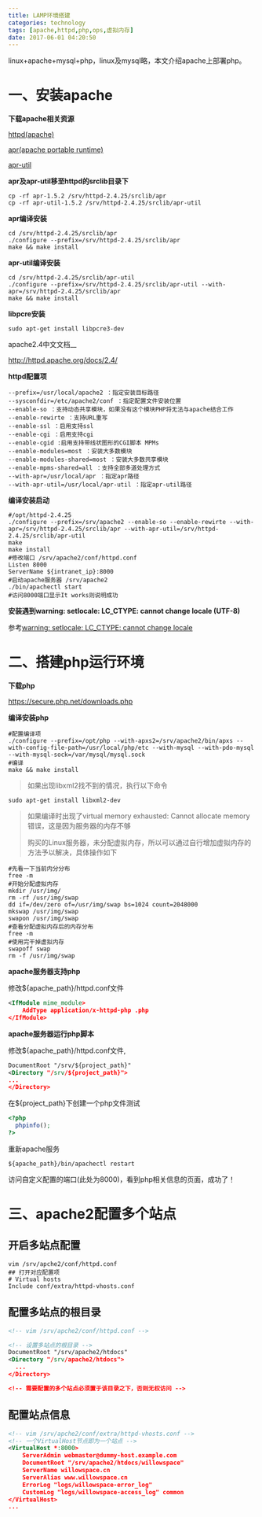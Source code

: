 ```yaml
---
title: LAMP环境搭建
categories: technology
tags: [apache,httpd,php,ops,虚拟内存]
date: 2017-06-01 04:20:50
---
```


linux+apache+mysql+php，linux及mysql略，本文介绍apache上部署php。

# 一、安装apache

__下载apache相关资源__

[httpd(apache)](http://httpd.apache.org/download.cgi)

[apr(apache portable runtime)](http://apr.apache.org/download.cgi)

[apr-util](http://archive.apache.org/dist/apr/apr-util-1.5.2.tar.gz)

__apr及apr-util移至httpd的srclib目录下__

```shell
cp -rf apr-1.5.2 /srv/httpd-2.4.25/srclib/apr
cp -rf apr-util-1.5.2 /srv/httpd-2.4.25/srclib/apr-util
```

__apr编译安装__

```shell
cd /srv/httpd-2.4.25/srclib/apr
./configure --prefix=/srv/httpd-2.4.25/srclib/apr
make && make install
```

__apr-util编译安装__

```shell
cd /srv/httpd-2.4.25/srclib/apr-util
./configure --prefix=/srv/httpd-2.4.25/srclib/apr-util --with-apr=/srv/httpd-2.4.25/srclib/apr
make && make install
```

__libpcre安装__

```shell
sudo apt-get install libpcre3-dev
```

apache2.4中文文档__

http://httpd.apache.org/docs/2.4/

__httpd配置项__

```shell
--prefix=/usr/local/apache2 ：指定安装目标路径
--sysconfdir=/etc/apache2/conf ：指定配置文件安装位置
--enable-so ：支持动态共享模块，如果没有这个模块PHP将无法与apache结合工作
--enable-rewirte ：支持URL重写
--enable-ssl ：启用支持ssl
--enable-cgi ：启用支持cgi
--enable-cgid :启用支持带线状图形的CGI脚本 MPMs
--enable-modules=most ：安装大多数模块
--enable-modules-shared=most ：安装大多数共享模块
--enable-mpms-shared=all ：支持全部多道处理方式
--with-apr=/usr/local/apr ：指定apr路径
--with-apr-util=/usr/local/apr-util ：指定apr-util路径
```

__编译安装启动__

```shell
#/opt/httpd-2.4.25
./configure --prefix=/srv/apache2 --enable-so --enable-rewirte --with-apr=/srv/httpd-2.4.25/srclib/apr --with-apr-util=/srv/httpd-2.4.25/srclib/apr-util
make
make install
#修改端口 /srv/apache2/conf/httpd.conf
Listen 8000
ServerName ${intranet_ip}:8000
#启动apache服务器 /srv/apache2
./bin/apachectl start
#访问8000端口显示It works则说明成功
```

__安装遇到warning: setlocale: LC_CTYPE: cannot change locale (UTF-8)__

参考[warning: setlocale: LC_CTYPE: cannot change locale](http://blog.csdn.net/aca_jingru/article/details/45557027)

# 二、搭建php运行环境

__下载php__

https://secure.php.net/downloads.php

__编译安装php__

```shell
#配置编译项
./configure --prefix=/opt/php --with-apxs2=/srv/apache2/bin/apxs --with-config-file-path=/usr/local/php/etc --with-mysql --with-pdo-mysql --with-mysql-sock=/var/mysql/mysql.sock
#编译
make && make install
```

> 如果出现libxml2找不到的情况，执行以下命令

```shell
sudo apt-get install libxml2-dev
```

> 如果编译时出现了virtual memory exhausted: Cannot allocate memory错误，这是因为服务器的内存不够
>
> 购买的Linux服务器，未分配虚拟内存，所以可以通过自行增加虚拟内存的方法予以解决，具体操作如下

```shell
#先看一下当前内分分布
free -m 
#开始分配虚拟内存
mkdir /usr/img/ 
rm -rf /usr/img/swap
dd if=/dev/zero of=/usr/img/swap bs=1024 count=2048000
mkswap /usr/img/swap
swapon /usr/img/swap
#查看分配虚拟内存后的内存分布
free -m
#使用完干掉虚拟内存
swapoff swap
rm -f /usr/img/swap
```

__apache服务器支持php__

修改${apache_path}/httpd.conf文件

```xml
<IfModule mime_module>
	AddType application/x-httpd-php .php
</IfModule>
```

__apache服务器运行php脚本__

修改${apache_path}/httpd.conf文件,

```xml
DocumentRoot "/srv/${project_path}"
<Directory "/srv/${project_path}">
...
</Directory>
```

在${project_path}下创建一个php文件测试

```php
<?php
  phpinfo();
?>
```

重新apache服务

```shell
${apache_path}/bin/apachectl restart
```

访问自定义配置的端口(此处为8000)，看到php相关信息的页面，成功了！

# 三、apache2配置多个站点

## 开启多站点配置

```shell
vim /srv/apche2/conf/httpd.conf
## 打开对应配置项
# Virtual hosts
Include conf/extra/httpd-vhosts.conf  
```

## 配置多站点的根目录

```xml
<!-- vim /srv/apche2/conf/httpd.conf -->

<!-- 设置多站点的根目录 -->
DocumentRoot "/srv/apache2/htdocs"
<Directory "/srv/apache2/htdocs">
  ...
</Directory>

<!-- 需要配置的多个站点必须置于该目录之下，否则无权访问 -->
```

## 配置站点信息

```xml
<!-- vim /srv/apche2/conf/extra/httpd-vhosts.conf -->
<!-- 一个VirtualHost节点即为一个站点 -->
<VirtualHost *:8000>
    ServerAdmin webmaster@dummy-host.example.com
    DocumentRoot "/srv/apache2/htdocs/willowspace"
    ServerName willowspace.cn
    ServerAlias www.willowspace.cn
    ErrorLog "logs/willowspace-error_log"
    CustomLog "logs/willowspace-access_log" common
</VirtualHost>
...
```

